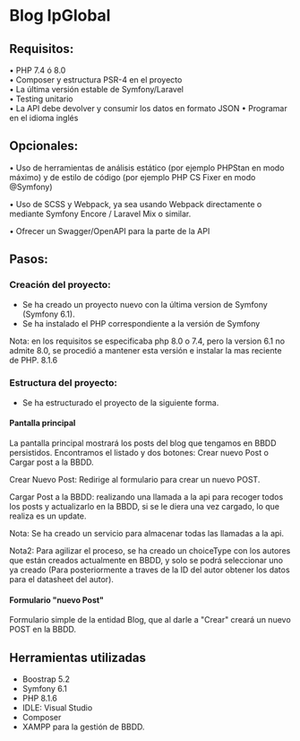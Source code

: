 # Blog IpGlobal
## Requisitos:
•	PHP 7.4 ó 8.0 	 
•	Composer y estructura PSR-4 en el proyecto  
•	La última versión estable de Symfony/Laravel  
•	Testing unitario  
•	La API debe devolver y consumir los datos en formato JSON
•	Programar en el idioma inglés

## Opcionales:
•	Uso de herramientas de análisis estático (por ejemplo PHPStan en modo máximo) y de estilo de código (por ejemplo PHP CS Fixer en modo @Symfony)

•	Uso de SCSS y Webpack, ya sea usando Webpack directamente o mediante Symfony Encore / Laravel Mix o similar.

•	Ofrecer un Swagger/OpenAPI para la parte de la API 


## Pasos:
### Creación del proyecto:
- Se ha creado un proyecto nuevo con la última version de Symfony (Symfony 6.1).
- Se ha instalado el PHP correspondiente a la versión de Symfony

Nota: en los requisitos se especificaba php 8.0 o 7.4, pero la version 6.1 no admite 8.0, se procedió a mantener esta versión e instalar la mas reciente de PHP. 8.1.6
### Estructura del proyecto:
- Se ha estructurado el proyecto de la siguiente forma.

#### Pantalla principal 

La pantalla principal mostrará los posts del blog que tengamos en BBDD persistidos.
Encontramos el listado y dos botones: Crear nuevo Post o Cargar post a la BBDD.

Crear Nuevo Post: Redirige al formulario para crear un nuevo POST.

Cargar Post a la BBDD: realizando una llamada a la api para recoger todos los posts y actualizarlo en la BBDD, si se le diera una vez cargado, lo que realiza es un update.

Nota: Se ha creado un servicio para almacenar todas las llamadas a la api.

Nota2: Para agilizar el proceso, se ha creado un choiceType con los autores que están creados actualmente en BBDD, y solo se podrá seleccionar uno ya creado (Para posteriormente a traves de la ID del autor obtener los datos para el datasheet del autor).


#### Formulario "nuevo Post"

Formulario simple de la entidad Blog, que al darle a "Crear" creará un nuevo POST en la BBDD.


## Herramientas utilizadas

* Boostrap 5.2
* Symfony 6.1
* PHP 8.1.6
* IDLE: Visual Studio
* Composer
* XAMPP para la gestión de BBDD.
